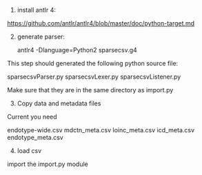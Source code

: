1. install antlr 4:

https://github.com/antlr/antlr4/blob/master/doc/python-target.md

2. generate parser:

    antlr4 -Dlanguage=Python2 sparsecsv.g4

This step should generated the following python source file:

sparsecsvParser.py
sparsecsvLexer.py
sparsecsvListener.py

Make sure that they are in the same directory as import.py

3. Copy data and metadata files

Current you need

endotype-wide.csv
mdctn_meta.csv
loinc_meta.csv
icd_meta.csv
endotype_meta.csv

4. load csv

import the import.py module
